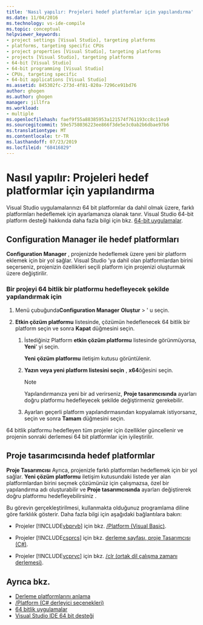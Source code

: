 ```yaml
---
title: 'Nasıl yapılır: Projeleri hedef platformlar için yapılandırma'
ms.date: 11/04/2016
ms.technology: vs-ide-compile
ms.topic: conceptual
helpviewer_keywords:
- project settings [Visual Studio], targeting platforms
- platforms, targeting specific CPUs
- project properties [Visual Studio], targeting platforms
- projects [Visual Studio], targeting platforms
- 64-bit [Visual Studio]
- 64-bit programming [Visual Studio]
- CPUs, targeting specific
- 64-bit applications [Visual Studio]
ms.assetid: 845302fc-273d-4f81-820a-7296ce91bd76
author: ghogen
ms.author: ghogen
manager: jillfra
ms.workload:
- multiple
ms.openlocfilehash: faef9f55a88385953a121574f761193cc8c11ea9
ms.sourcegitcommit: 59e5758036223ee866f3de5e3c0ab2b6dbae97b6
ms.translationtype: MT
ms.contentlocale: tr-TR
ms.lasthandoff: 07/23/2019
ms.locfileid: "68416829"
---
```

# <a name="how-to-configure-projects-to-target-platforms"></a>Nasıl yapılır: Projeleri hedef platformlar için yapılandırma

Visual Studio uygulamalarınızı 64 bit platformlar da dahil olmak üzere, farklı platformları hedeflemek için ayarlamanıza olanak tanır. Visual Studio 64-bit platform desteği hakkında daha fazla bilgi için bkz. [64-bit uygulamalar](/dotnet/framework/64-bit-apps).

## <a name="target-platforms-with-the-configuration-manager"></a>Configuration Manager ile hedef platformları

**Configuration Manager** , projenizde hedeflemek üzere yeni bir platform eklemek için bir yol sağlar. Visual Studio 'ya dahil olan platformlardan birini seçerseniz, projenizin özellikleri seçili platform için projenizi oluşturmak üzere değiştirilir.

### <a name="to-configure-a-project-to-target-a-64-bit-platform"></a>Bir projeyi 64 bitlik bir platformu hedefleyecek şekilde yapılandırmak için

1. Menü çubuğunda**Configuration Manager** **Oluştur** > ' u seçin.

2. **Etkin çözüm platformu** listesinde, çözümün hedeflenecek 64 bitlik bir platform seçin ve sonra **Kapat** düğmesini seçin.

    1. İstediğiniz Platform **etkin çözüm platformu** listesinde görünmüyorsa, **Yeni**' yi seçin.

         **Yeni çözüm platformu** iletişim kutusu görüntülenir.

    2. **Yazın veya yeni platform listesini seçin** , **x64**öğesini seçin.

        > [!NOTE]
        > Yapılandırmanıza yeni bir ad verirseniz, **Proje tasarımcısında** ayarları doğru platformu hedefleyecek şekilde değiştirmeniz gerekebilir.

    3. Ayarları geçerli platform yapılandırmasından kopyalamak istiyorsanız, seçin ve sonra **Tamam** düğmesini seçin.

64 bitlik platformu hedefleyen tüm projeler için özellikler güncellenir ve projenin sonraki derlemesi 64 bit platformlar için iyileştirilir.

## <a name="target-platforms-in-the-project-designer"></a>Proje tasarımcısında hedef platformlar

**Proje Tasarımcısı** Ayrıca, projenizle farklı platformları hedeflemek için bir yol sağlar. **Yeni çözüm platformu** iletişim kutusundaki listede yer alan platformlardan birini seçmek çözümünüz için çalışmazsa, özel bir yapılandırma adı oluşturabilir ve **Proje tasarımcısında** ayarları değiştirerek doğru platformu hedefleyebilirsiniz .

Bu görevin gerçekleştirilmesi, kullanmakta olduğunuz programlama diline göre farklılık gösterir. Daha fazla bilgi için aşağıdaki bağlantılara bakın:

- Projeler [!INCLUDE[vbprvb](../code-quality/includes/vbprvb_md.md)] için bkz. [/Platform (Visual Basic)](/dotnet/visual-basic/reference/command-line-compiler/platform).

- Projeler [!INCLUDE[csprcs](../data-tools/includes/csprcs_md.md)] için bkz. [derleme sayfası, proje Tasarımcısı (C#)](../ide/reference/build-page-project-designer-csharp.md).

- Projeler [!INCLUDE[vcprvc](../code-quality/includes/vcprvc_md.md)] için bkz. [/clr (ortak dil çalışma zamanı derlemesi)](/cpp/build/reference/clr-common-language-runtime-compilation).

## <a name="see-also"></a>Ayrıca bkz.

- [Derleme platformlarını anlama](../ide/understanding-build-platforms.md)
- [/Platform (C# derleyici seçenekleri)](/dotnet/csharp/language-reference/compiler-options/platform-compiler-option)
- [64 bitlik uygulamalar](/dotnet/framework/64-bit-apps)
- [Visual Studio IDE 64 bit desteği](../ide/visual-studio-ide-64-bit-support.md)
